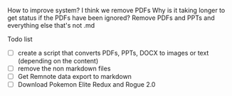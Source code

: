 How to improve system?
I think we remove PDFs
Why is it taking longer to get status if the PDFs have been ignored?
Remove PDFs and PPTs and everything else that's not .md

Todo list
- [ ] create a script that converts PDFs, PPTs, DOCX to images or text (depending on the content)
- [ ] remove the non markdown files
- [ ] Get Remnote data export to markdown
- [ ] Download Pokemon Elite Redux and Rogue 2.0